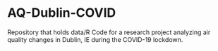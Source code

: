# AQ-Dublin-COVID
Repository that holds data/R Code for a research project analyzing air quality changes in Dublin, IE during the COVID-19 lockdown.

